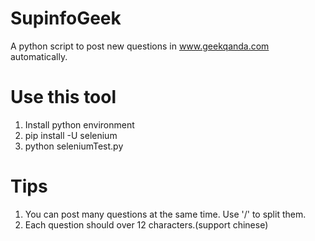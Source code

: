 # SupinfoGeek
A python script to post new questions in www.geekqanda.com automatically.

# Use this tool
1. Install python environment
2. pip install -U selenium
3. python seleniumTest.py

# Tips
1. You can post many questions at the same time. Use '/' to split them.
2. Each question should over 12 characters.(support chinese)
